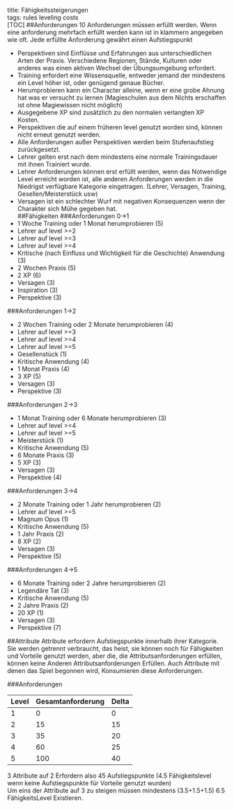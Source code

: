 title: Fähigkeitssteigerungen  
tags: rules leveling costs  
[TOC]
##Anforderungen 
10 Anforderungen müssen erfüllt werden. Wenn eine anforderung mehrfach erfüllt werden kann ist in klammern angegeben wie oft. Jede erfüllte Anforderung gewährt einen Aufstiegspunkt  
  
* Perspektiven sind Einflüsse und Erfahrungen aus unterschiedlichen Arten der Praxis. Verschiedene Regionen, Stände, Kulturen oder anderes was einen aktiven Wechsel der Übungsumgebung erfordert.  
* Training erfordert eine Wissensquelle, entweder jemand der mindestens ein Level höher ist, oder genügend genaue Bücher.  
* Herumprobieren kann ein Character alleine, wenn er eine grobe Ahnung hat was er versucht zu lernen (Magieschulen aus dem Nichts erschaffen ist ohne Magiewissen nicht möglich)  
* Ausgegebene XP sind zusätzlich zu den normalen verlangten XP Kosten.  
* Perspektiven die auf einem früheren level genutzt worden sind, können nicht erneut genutzt werden.  
* Alle Anforderungen außer Perspektiven werden beim Stufenaufstieg zurückgesetzt.  
* Lehrer gelten erst nach dem mindestens eine normale Trainingsdauer mit ihnen Trainiert wurde.
* Lehrer Anforderungen können erst erfüllt werden, wenn das Notwendige Level erreicht worden ist, alle anderen Anforderungen werden in die Niedrigst verfügbare Kategorie eingetragen. (Lehrer, Versagen, Training, Gesellen/Meisterstück usw)
* Versagen ist ein schlechter Wurf mit negativen Konsequenzen wenn der Charakter sich Mühe gegeben hat.  
##Fähigkeiten
###Anforderungen 0->1
* 1 Woche Training oder 1 Monat herumprobieren (5)  
* Lehrer auf level >=2
* Lehrer auf level >=3
* Lehrer auf level >=4
* Kritische (nach Einfluss und Wichtigkeit für die Geschichte) Anwendung (3)
* 2 Wochen Praxis (5)
* 2 XP (6)
* Versagen (3)
* Inspiration (3)
* Perspektive (3)

###Anforderungen 1->2
* 2 Wochen Training oder 2 Monate herumprobieren (4)  
* Lehrer auf level >=3
* Lehrer auf level >=4
* Lehrer auf level >=5
* Gesellenstück (1)
* Kritische Anwendung (4)
* 1 Monat Praxis (4)
* 3 XP (5)
* Versagen (3)
* Perspektive (3)

###Anforderungen 2->3
* 1 Monat Training oder 6 Monate herumprobieren (3)  
* Lehrer auf level >=4
* Lehrer auf level >=5
* Meisterstück (1)
* Kritische Anwendung (5)
* 6 Monate Praxis (3)
* 5 XP (3)
* Versagen (3)
* Perspektive (4)

###Anforderungen 3->4
* 2 Monate Training oder 1 Jahr herumprobieren (2)  
* Lehrer auf level >=5
* Magnum Opus (1)
* Kritische Anwendung (5)
* 1 Jahr Praxis (2)
* 8 XP (2)
* Versagen (3)
* Perspektive (5)

###Anforderungen 4->5
* 6 Monate Training oder 2 Jahre herumprobieren (2)  
* Legendäre Tat (3)
* Kritische Anwendung (5)
* 2 Jahre Praxis (2)
* 20 XP (1)
* Versagen (3)
* Perspektive (7)


##Attribute
Attribute erfordern Aufstiegspunkte innerhalb ihrer Kategorie. Sie werden getrennt verbraucht, das heist, sie können noch für Fähigkeiten und Vorteile genutzt werden, aber die, die Attributsanforderungen erfüllen, können keine Anderen Attributsanforderungen Erfüllen. Auch Attribute mit denen das Spiel begonnen wird, Konsumieren diese Anforderungen.


###Anforderungen



|Level|Gesamtanforderung|Delta|  
|---|---|---|  
|1|0|0|  
|2|15|15|  
|3|35|20|  
|4|60|25|  
|5|100|40|

3 Attribute auf 2 Erfordern also 45 Aufstiegspunkte (4.5 Fähigkeitslevel wenn keine Aufstiegspunkte für Vorteile genutzt wurden)  
Um eins der Attribute auf 3 zu steigen müssen mindestens (3.5+1.5+1.5) 6.5 FähigkeitsLevel Existieren.